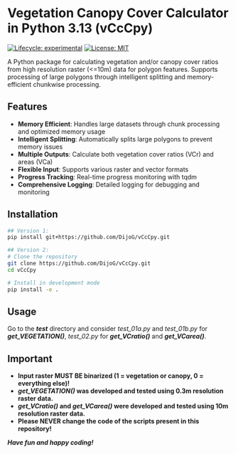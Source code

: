 # Vegetation Canopy Cover Calculator in Python 3.13 (vCcCpy)

[![Lifecycle: experimental](https://img.shields.io/badge/lifecycle-experimental-orange.svg)](https://lifecycle.r-lib.org/articles/stages.html#experimental)
[![License: MIT](https://img.shields.io/badge/License-MIT-yellow.svg)](https://opensource.org/licenses/MIT)

A Python package for calculating vegetation and/or canopy cover ratios from high resolution raster (<=10m) data for polygon features. Supports processing of large polygons through intelligent splitting and memory-efficient chunkwise processing.

## Features

- **Memory Efficient**: Handles large datasets through chunk processing and optimized memory usage
- **Intelligent Splitting**: Automatically splits large polygons to prevent memory issues
- **Multiple Outputs**: Calculate both vegetation cover ratios (VCr) and areas (VCa)
- **Flexible Input**: Supports various raster and vector formats
- **Progress Tracking**: Real-time progress monitoring with tqdm
- **Comprehensive Logging**: Detailed logging for debugging and monitoring

## Installation

```bash
## Version 1:
pip install git+https://github.com/DijoG/vCcCpy.git

## Version 2:
# Clone the repository
git clone https://github.com/DijoG/vCcCpy.git
cd vCcCpy

# Install in development mode
pip install -e .
```

## Usage

Go to the ***test*** directory and consider *test_01a.py* and *test_01b.py* for ***get_VEGETATION()***, *test_02.py* for ***get_VCratio()*** and ***get_VCarea()***. 

## Important

- **Input raster MUST BE binarized (1 = vegetation or canopy, 0 = everything else)!**
- *****get_VEGETATION()*** was developed and tested using 0.3m resolution raster data.**
- *****get_VCratio()*** and ***get_VCarea()*** were developed and tested using 10m resolution raster data.**
- **Please NEVER change the code of the scripts present in this repository!**

***Have fun and happy coding!***
